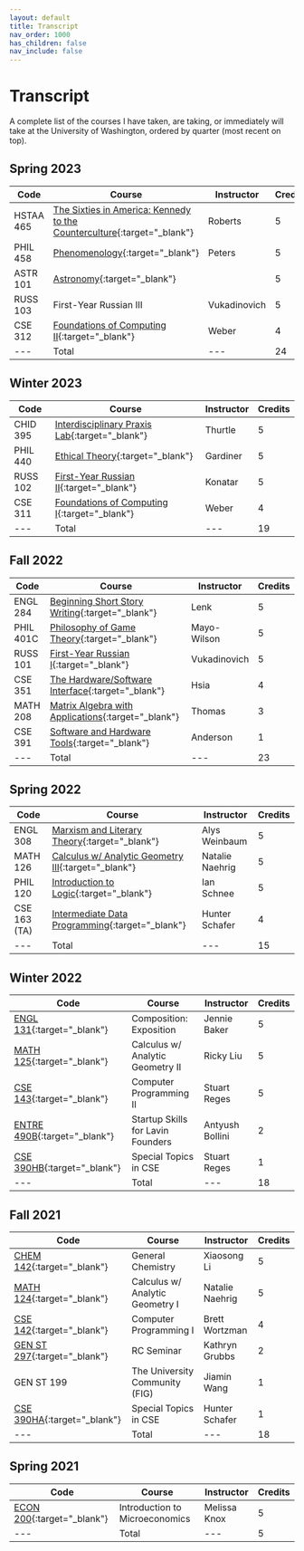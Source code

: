 ```yaml
---
layout: default
title: Transcript
nav_order: 1000
has_children: false
nav_include: false
---
```


# Transcript

A complete list of the courses I have taken, are taking, or immediately will take at the University of Washington, ordered by quarter (most recent on top).

## Spring 2023

| Code | Course | Instructor | Credits |
| --- | --- | --- | --- |
| HSTAA 465 | [The Sixties in America: Kennedy to the Counterculture](https://andre-ye.github.io/uni/docs/hum/hstaa-465){:target="_blank"} | Roberts | 5 |
| PHIL 458 | [Phenomenology](https://andre-ye.github.io/uni/docs/phil/phil-458){:target="_blank"} | Peters | 5 |
| ASTR 101 | [Astronomy](https://andre-ye.github.io/uni/docs/nsciences/astr-101){:target="_blank"} | | 5 |
| RUSS 103 | First-Year Russian III | Vukadinovich | 5 |
| CSE 312 | [Foundations of Computing II](https://andre-ye.github.io/uni/docs/cse/cse-312){:target="_blank"} | Weber | 4 |
| --- | Total | --- | 24 |

## Winter 2023

| Code | Course | Instructor | Credits |
| --- | --- | --- | --- |
| CHID 395 | [Interdisciplinary Praxis Lab](https://andre-ye.github.io/uni/docs/hum/chid-395){:target="_blank"} | Thurtle | 5 |
| PHIL 440 | [Ethical Theory](https://andre-ye.github.io/uni/docs/phil/phil-440){:target="_blank"} | Gardiner | 5 |
| RUSS 102 | [First-Year Russian II](https://quizlet.com/760079451/russ-102-complete-vocabulary-and-concepts-flash-cards/){:target="_blank"} | Konatar | 5 |
| CSE 311 | [Foundations of Computing I](https://andre-ye.github.io/uni/docs/cse/cse-311){:target="_blank"} | Weber | 4 |
| --- | Total | --- | 19 |

## Fall 2022

| Code | Course | Instructor | Credits |
| --- | --- | --- | --- |
| ENGL 284 | [Beginning Short Story Writing](https://andre-ye.github.io/uni/docs/eng/engl-284){:target="_blank"} | Lenk | 5 |
| PHIL 401C | [Philosophy of Game Theory](https://andre-ye.github.io/uni/docs/phil/phil-401c){:target="_blank"} | Mayo-Wilson | 5 |
| RUSS 101 | [First-Year Russian I](https://quizlet.com/740637979/russ-101-complete-vocabulary-and-concepts-flash-cards/){:target="_blank"} | Vukadinovich | 5 |
| CSE 351 | [The Hardware/Software Interface](https://andre-ye.github.io/uni/docs/math/cse-351){:target="_blank"} | Hsia | 4 |
| MATH 208 | [Matrix Algebra with Applications](https://andre-ye.github.io/uni/docs/math/math-208){:target="_blank"} | Thomas | 3 |
| CSE 391 | [Software and Hardware Tools](https://andre-ye.github.io/uni/uni/docs/cs/cse-391){:target="_blank"} | Anderson | 1 |
| --- | Total | --- | 23 |

## Spring 2022

| Code | Course | Instructor | Credits |
| --- | --- | --- | --- |
| ENGL 308 | [Marxism and Literary Theory](https://andre-ye.github.io/uni/docs/eng/engl-308){:target="_blank"} | Alys Weinbaum | 5 |
| MATH 126 | [Calculus w/ Analytic Geometry III](https://andre-ye.github.io/uni/docs/math/math-126){:target="_blank"} | Natalie Naehrig | 5 |
| PHIL 120 | [Introduction to Logic](https://andre-ye.github.io/uni/docs/phil/phil-120){:target="_blank"} | Ian Schnee | 5 |
| CSE 163 (TA) | [Intermediate Data Programming](https://andre-ye.github.io/docs/cs/cse-163){:target="_blank"} | Hunter Schafer | 4 |
| --- | Total | --- | 15 |

## Winter 2022

| Code | Course | Instructor | Credits |
| --- | --- | --- | --- |
| [ENGL 131](https://andre-ye.github.io/uni/docs/eng/engl-131){:target="_blank"} | Composition: Exposition | Jennie Baker | 5 |
| [MATH 125](https://andre-ye.github.io/uni/docs/math/math-125){:target="_blank"} | Calculus w/ Analytic Geometry II | Ricky Liu | 5 |
| [CSE 143](https://andre-ye.github.io/uni/docs/cs/cse-143){:target="_blank"} | Computer Programming II | Stuart Reges | 5 |
| [ENTRE 490B](https://andre-ye.github.io/uni/docs/nsciences/entre-490b){:target="_blank"} | Startup Skills for Lavin Founders | Antyush Bollini | 2 |
| [CSE 390HB](https://andre-ye.github.io/uni/docs/cs/cse-390hb){:target="_blank"} | Special Topics in CSE | Stuart Reges | 1 |
| --- | Total | --- | 18 |

## Fall 2021

| Code | Course | Instructor | Credits |
| --- | --- | --- | --- |
| [CHEM 142](https://andre-ye.github.io/uni/docs/nsciences/chem-142){:target="_blank"} | General Chemistry | Xiaosong Li | 5 |
| [MATH 124](https://andre-ye.github.io/uni/docs/math/math-124){:target="_blank"} | Calculus w/ Analytic Geometry I | Natalie Naehrig | 5 |
| [CSE 142](https://andre-ye.github.io/uni/docs/cs/cse-142){:target="_blank"} | Computer Programming I | Brett Wortzman | 4 |
| [GEN ST 297](https://andre-ye.github.io/uni/docs/misc/gen-st-297){:target="_blank"} | RC Seminar | Kathryn Grubbs | 2 |
| GEN ST 199 | The University Community (FIG) | Jiamin Wang | 1 |
| [CSE 390HA](https://andre-ye.github.io/uni/docs/cs/cse-390ha){:target="_blank"} | Special Topics in CSE | Hunter Schafer | 1 |
| --- | Total | --- | 18 |

## Spring 2021

| Code | Course | Instructor | Credits |
| --- | --- | --- | --- |
| [ECON 200](https://andre-ye.github.io/uni/docs/business/econ-200){:target="_blank"} | Introduction to Microeconomics | Melissa Knox | 5 |
| --- | Total | --- | 5 |
